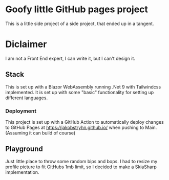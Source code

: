# Goofy little GitHub pages project
This is a little side project of a side project, that ended up in a tangent.

# Diclaimer
I am not a Front End expert, I can write it, but I can't design it.

## Stack
This is set up with a Blazor WebAssembly running .Net 9 with Tailwindcss implemented.
It is set up with some "basic" functionality for setting up different languages.

### Deployment
This project is set up with a GitHub Action to automatically deploy changes to GitHub Pages at https://jakobstryhn.github.io/ when pushing to Main. (Assuming it can build of course)

## Playground
Just little place to throw some random bips and bops.
I had to resize my profile picture to fit GitHubs 1mb limit, so I decided to make a SkiaSharp implementation.
